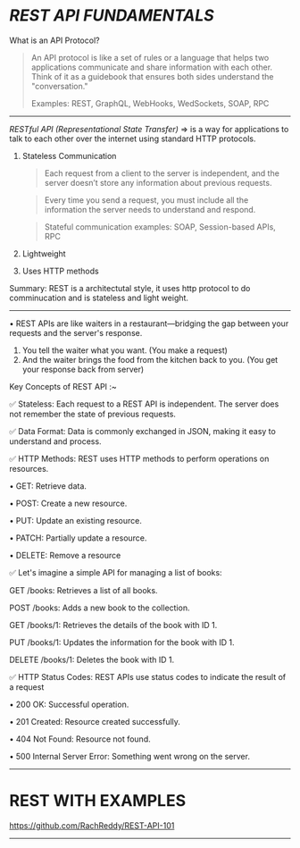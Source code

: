 *REST API FUNDAMENTALS*
=======================

What is an API Protocol?
 > An API protocol is like a set of rules or a language that helps two applications communicate and share information with each other. Think of it as a guidebook that ensures both sides understand the "conversation."
>
> Examples: REST, GraphQL, WebHooks, WedSockets, SOAP, RPC

-------------------------------------------------------------------------------------------------------------------------------------------------------------------------------------------------------------

 *RESTful API (Representational State Transfer)*
   => is a way for applications to talk to each other over the internet using standard HTTP protocols.

 1. Stateless Communication
    > Each request from a client to the server is independent, and the server doesn’t store any information about previous requests.
    
    > Every time you send a request, you must include all the information the server needs to understand and respond.
    
    > Stateful communication examples: SOAP, Session-based APIs, RPC

 2. Lightweight
 3. Uses HTTP methods

Summary: REST is a architectutal style, it uses http protocol to do comminucation and is stateless and light weight.

-------------------------------------------------------------------------------------------------------------------------------------------------------------------------------------------------------------

• REST APIs are like waiters in a restaurant—bridging the gap between your requests and the server's response.
 1. You tell the waiter what you want. (You make a request)
 2. And the waiter brings the food from the kitchen back to you. (You get your response back from server)

 Key Concepts of REST API :~

✅ Stateless: Each request to a REST API is independent. The server does not remember the state of previous requests.

✅ Data Format: Data is commonly exchanged in JSON, making it easy to understand and process.

✅ HTTP Methods: REST uses HTTP methods to perform operations on resources.

 • GET: Retrieve data.
 
 • POST: Create a new resource.
 
 • PUT: Update an existing resource.
 
 • PATCH: Partially update a resource.
 
 • DELETE: Remove a resource

✅  Let's imagine a simple API for managing a list of books:

GET /books: Retrieves a list of all books.

POST /books: Adds a new book to the collection.

GET /books/1: Retrieves the details of the book with ID 1.

PUT /books/1: Updates the information for the book with ID 1.

DELETE /books/1: Deletes the book with ID 1.
 
✅ HTTP Status Codes: REST APIs use status codes to indicate the result of a request

 • 200 OK: Successful operation.
 
 • 201 Created: Resource created successfully.
 
 • 404 Not Found: Resource not found.
 
 • 500 Internal Server Error: Something went wrong on the server.

 
-------------------------------------------------------------------------------------------------------------------------------------------------------------------------------------------------------------
REST WITH EXAMPLES
==================

https://github.com/RachReddy/REST-API-101

-------------------------------------------------------------------------------------------------------------------------------------------------------------------------------------------------------------

